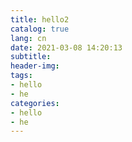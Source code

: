 ```yaml
---
title: hello2
catalog: true
lang: cn
date: 2021-03-08 14:20:13
subtitle:
header-img:
tags:
- hello
- he
categories:
- hello
- he
---
```

